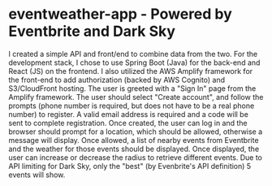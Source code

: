 # eventweather-app - Powered by Eventbrite and Dark Sky

I created a simple API and front/end to combine data from the two. For the development stack, I chose to use Spring Boot (Java) for the back-end and React (JS) on the frontend. I also utilized the AWS Amplify framework for the front-end to add authorization (backed by AWS Cognito) and S3/CloudFront hosting. The user is greeted with a "Sign In" page from the Amplify framework. The user should select "Create account", and follow the prompts (phone number is required, but does not have to be a real phone number) to register. A valid email address is required and a code will be sent to complete registration. Once created, the user can log in and the browser should prompt for a location, which should be allowed, otherwise a message will display. Once allowed, a list of nearby events from Eventbrite and the weather for those events should be displayed. Once displayed, the user can increase or decrease the radius to retrieve different events. Due to API limiting for Dark Sky, only the "best" (by Evenbrite's API definition) 5 events will show.
